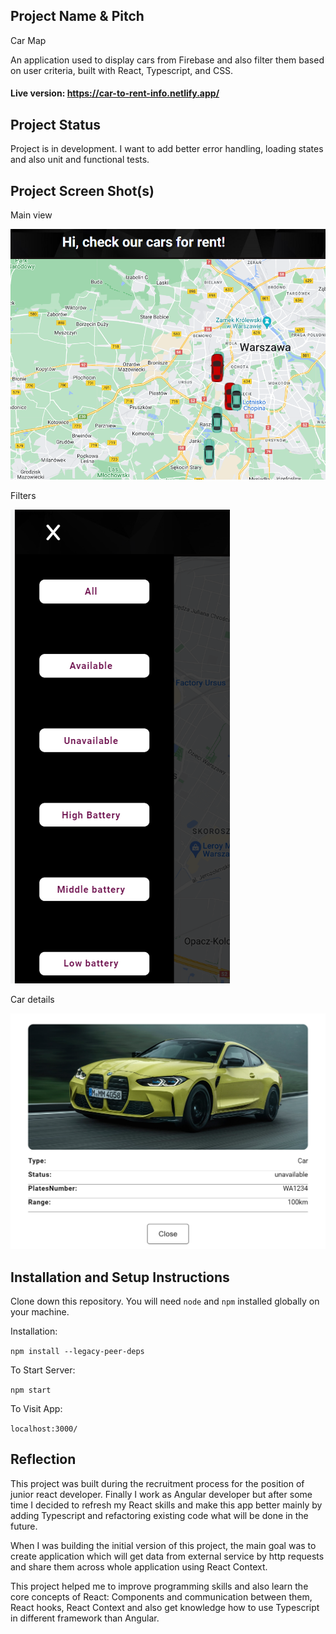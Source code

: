 ## Project Name & Pitch

Car Map

An application used to display cars from Firebase and also filter them based on user criteria, built with React,
Typescript, and CSS.

#### Live version: https://car-to-rent-info.netlify.app/

## Project Status

Project is in development. I want to add better error handling, loading states and also unit and functional tests.

## Project Screen Shot(s)

Main view

![img.png](src/assets/readme-screens/img.png)

Filters

![img_1.png](src/assets/readme-screens/img_1.png)

Car details

![img_2.png](src/assets/readme-screens/img_2.png)

## Installation and Setup Instructions

Clone down this repository. You will need `node` and `npm` installed globally on your machine.

Installation:

`npm install --legacy-peer-deps`

To Start Server:

`npm start`

To Visit App:

`localhost:3000/`

## Reflection

This project was built during the recruitment process for the position of junior react developer. Finally I work as
Angular developer but after some time I decided to refresh my React skills and make this app better mainly by adding
Typescript and refactoring existing code what will be done in the future.

When I was building the initial version of this project, the main goal was to create application which will get data
from external service by http requests and share them across whole application using React Context.

This project helped me to improve programming skills and also learn the core concepts of React: Components and
communication between them, React hooks, React Context and also get knowledge how to use Typescript in different
framework than Angular.